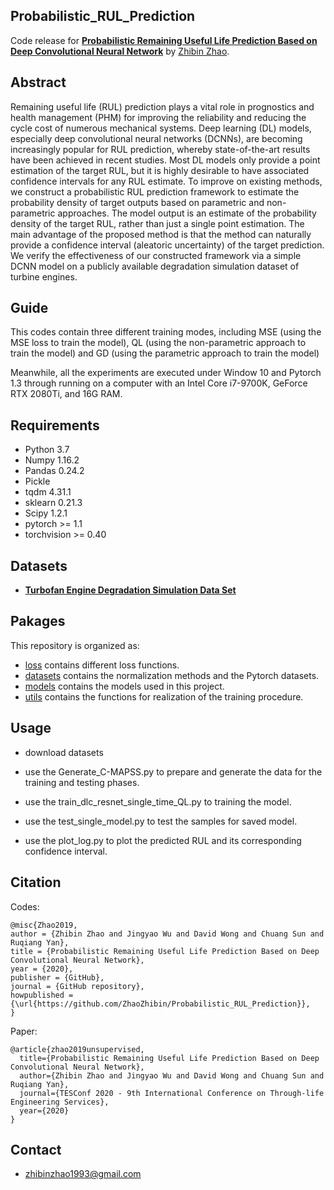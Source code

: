 
## Probabilistic_RUL_Prediction

Code release for **[Probabilistic Remaining Useful Life Prediction Based on Deep Convolutional Neural Network](http://dx.doi.org/10.2139/ssrn.3717738)** by [Zhibin Zhao](https://zhaozhibin.github.io/).

## Abstract
Remaining useful life (RUL) prediction plays a vital role in prognostics and health management (PHM) for improving the reliability and reducing the cycle cost of numerous mechanical systems. Deep learning (DL) models, especially deep convolutional neural networks (DCNNs), are becoming increasingly popular for RUL prediction, whereby state-of-the-art results have been achieved in recent studies. Most DL models only provide a point estimation of the target RUL, but it is highly desirable to have associated confidence intervals for any RUL estimate. To improve on existing methods, we construct a probabilistic RUL prediction framework to estimate the probability density of target outputs based on parametric and non-parametric approaches. The model output is an estimate of the probability density of the target RUL, rather than just a single point estimation. The main advantage of the proposed method is that the method can naturally provide a confidence interval (aleatoric uncertainty) of the target prediction. We verify the effectiveness of our constructed framework via a simple DCNN model on a publicly available degradation simulation dataset of turbine engines.

## Guide
This codes contain three different training modes, including MSE (using the MSE loss to train the model), QL (using the non-parametric approach to train the model) and GD (using the parametric approach to train the model)

Meanwhile, all the experiments are executed under Window 10 and Pytorch 1.3 through running on a computer with an Intel Core i7-9700K, GeForce RTX 2080Ti, and 16G RAM.


## Requirements
- Python 3.7
- Numpy 1.16.2
- Pandas 0.24.2
- Pickle
- tqdm 4.31.1
- sklearn 0.21.3
- Scipy 1.2.1
- pytorch >= 1.1
- torchvision >= 0.40


## Datasets
- **[Turbofan Engine Degradation Simulation Data Set](https://ti.arc.nasa.gov/tech/dash/groups/pcoe/prognostic-data-repository/#turbofan)**


## Pakages

This repository is organized as:
- [loss](https://github.com/ZhaoZhibin/DL-based-Intelligent-Diagnosis-Benchmark/tree/master/loss) contains different loss functions.
- [datasets](https://github.com/ZhaoZhibin/DL-based-Intelligent-Diagnosis-Benchmark/tree/master/datasets) contains the normalization methods and the Pytorch datasets.
- [models](https://github.com/ZhaoZhibin/DL-based-Intelligent-Diagnosis-Benchmark/tree/master/models) contains the models used in this project.
- [utils](https://github.com/ZhaoZhibin/DL-based-Intelligent-Diagnosis-Benchmark/tree/master/utils) contains the functions for realization of the training procedure.


## Usage
- download datasets

- use the Generate_C-MAPSS.py to prepare and generate the data for the training and testing phases.

- use the train_dlc_resnet_single_time_QL.py to training the model.

- use the test_single_model.py to test the samples for saved model.

- use the plot_log.py to plot the predicted RUL and its corresponding confidence interval.


## Citation
Codes:
```
@misc{Zhao2019,
author = {Zhibin Zhao and Jingyao Wu and David Wong and Chuang Sun and Ruqiang Yan},
title = {Probabilistic Remaining Useful Life Prediction Based on Deep Convolutional Neural Network},
year = {2020},
publisher = {GitHub},
journal = {GitHub repository},
howpublished = {\url{https://github.com/ZhaoZhibin/Probabilistic_RUL_Prediction}},
}
```
Paper:
```
@article{zhao2019unsupervised,
  title={Probabilistic Remaining Useful Life Prediction Based on Deep Convolutional Neural Network},
  author={Zhibin Zhao and Jingyao Wu and David Wong and Chuang Sun and Ruqiang Yan},
  journal={TESConf 2020 - 9th International Conference on Through-life Engineering Services},
  year={2020}
}
```
## Contact
- zhibinzhao1993@gmail.com
